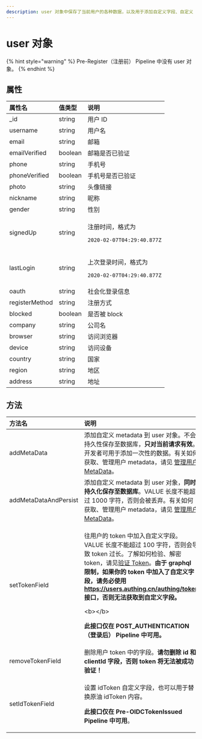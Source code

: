 ```yaml
---
description: user 对象中保存了当前用户的各种数据，以及用于添加自定义字段、自定义 token 字段的方法。
---
```


# user 对象

{% hint style="warning" %}
Pre-Register（注册前） Pipeline 中没有 user  对象。
{% endhint %}

## 属性 <a id="variables"></a>

<table>
  <thead>
    <tr>
      <th style="text-align:left">&#x5C5E;&#x6027;&#x540D;</th>
      <th style="text-align:left">&#x503C;&#x7C7B;&#x578B;</th>
      <th style="text-align:left">&#x8BF4;&#x660E;</th>
    </tr>
  </thead>
  <tbody>
    <tr>
      <td style="text-align:left">_id</td>
      <td style="text-align:left">string</td>
      <td style="text-align:left">&#x7528;&#x6237; ID</td>
    </tr>
    <tr>
      <td style="text-align:left">username</td>
      <td style="text-align:left">string</td>
      <td style="text-align:left">&#x7528;&#x6237;&#x540D;</td>
    </tr>
    <tr>
      <td style="text-align:left">email</td>
      <td style="text-align:left">string</td>
      <td style="text-align:left">&#x90AE;&#x7BB1;</td>
    </tr>
    <tr>
      <td style="text-align:left">emailVerified</td>
      <td style="text-align:left">boolean</td>
      <td style="text-align:left">&#x90AE;&#x7BB1;&#x662F;&#x5426;&#x5DF2;&#x9A8C;&#x8BC1;</td>
    </tr>
    <tr>
      <td style="text-align:left">phone</td>
      <td style="text-align:left">string</td>
      <td style="text-align:left">&#x624B;&#x673A;&#x53F7;</td>
    </tr>
    <tr>
      <td style="text-align:left">phoneVerified</td>
      <td style="text-align:left">boolean</td>
      <td style="text-align:left">&#x624B;&#x673A;&#x53F7;&#x662F;&#x5426;&#x5DF2;&#x9A8C;&#x8BC1;</td>
    </tr>
    <tr>
      <td style="text-align:left">photo</td>
      <td style="text-align:left">string</td>
      <td style="text-align:left">&#x5934;&#x50CF;&#x94FE;&#x63A5;</td>
    </tr>
    <tr>
      <td style="text-align:left">nickname</td>
      <td style="text-align:left">string</td>
      <td style="text-align:left">&#x6635;&#x79F0;</td>
    </tr>
    <tr>
      <td style="text-align:left">gender</td>
      <td style="text-align:left">string</td>
      <td style="text-align:left">&#x6027;&#x522B;</td>
    </tr>
    <tr>
      <td style="text-align:left">signedUp</td>
      <td style="text-align:left">string</td>
      <td style="text-align:left">
        <p>&#x6CE8;&#x518C;&#x65F6;&#x95F4;&#xFF0C;&#x683C;&#x5F0F;&#x4E3A;</p>
        <p><code>2020-02-07T04:29:40.877Z</code>
        </p>
      </td>
    </tr>
    <tr>
      <td style="text-align:left">lastLogin</td>
      <td style="text-align:left">string</td>
      <td style="text-align:left">
        <p>&#x4E0A;&#x6B21;&#x767B;&#x5F55;&#x65F6;&#x95F4;&#xFF0C;&#x683C;&#x5F0F;&#x4E3A;</p>
        <p><code>2020-02-07T04:29:40.877Z</code>
        </p>
      </td>
    </tr>
    <tr>
      <td style="text-align:left">oauth</td>
      <td style="text-align:left">string</td>
      <td style="text-align:left">&#x793E;&#x4F1A;&#x5316;&#x767B;&#x5F55;&#x4FE1;&#x606F;</td>
    </tr>
    <tr>
      <td style="text-align:left">registerMethod</td>
      <td style="text-align:left">string</td>
      <td style="text-align:left">&#x6CE8;&#x518C;&#x65B9;&#x5F0F;</td>
    </tr>
    <tr>
      <td style="text-align:left">blocked</td>
      <td style="text-align:left">boolean</td>
      <td style="text-align:left">&#x662F;&#x5426;&#x88AB; block</td>
    </tr>
    <tr>
      <td style="text-align:left">company</td>
      <td style="text-align:left">string</td>
      <td style="text-align:left">&#x516C;&#x53F8;&#x540D;</td>
    </tr>
    <tr>
      <td style="text-align:left">browser</td>
      <td style="text-align:left">string</td>
      <td style="text-align:left">&#x8BBF;&#x95EE;&#x6D4F;&#x89C8;&#x5668;</td>
    </tr>
    <tr>
      <td style="text-align:left">device</td>
      <td style="text-align:left">string</td>
      <td style="text-align:left">&#x8BBF;&#x95EE;&#x8BBE;&#x5907;</td>
    </tr>
    <tr>
      <td style="text-align:left">country</td>
      <td style="text-align:left">string</td>
      <td style="text-align:left">&#x56FD;&#x5BB6;</td>
    </tr>
    <tr>
      <td style="text-align:left">region</td>
      <td style="text-align:left">string</td>
      <td style="text-align:left">&#x5730;&#x533A;</td>
    </tr>
    <tr>
      <td style="text-align:left">address</td>
      <td style="text-align:left">string</td>
      <td style="text-align:left">&#x5730;&#x5740;</td>
    </tr>
  </tbody>
</table>

## 方法 <a id="methods"></a>

<table>
  <thead>
    <tr>
      <th style="text-align:left">&#x65B9;&#x6CD5;&#x540D;</th>
      <th style="text-align:left">&#x8BF4;&#x660E;</th>
      <th style="text-align:left">&#x793A;&#x4F8B;&#x4EE3;&#x7801;</th>
    </tr>
  </thead>
  <tbody>
    <tr>
      <td style="text-align:left">addMetaData</td>
      <td style="text-align:left">&#x6DFB;&#x52A0;&#x81EA;&#x5B9A;&#x4E49; metadata &#x5230; user &#x5BF9;&#x8C61;&#x3002;&#x4E0D;&#x4F1A;&#x6301;&#x4E45;&#x6027;&#x4FDD;&#x5B58;&#x81F3;&#x6570;&#x636E;&#x5E93;&#xFF0C;<b>&#x53EA;&#x5BF9;&#x5F53;&#x524D;&#x8BF7;&#x6C42;&#x6709;&#x6548;</b>&#x3002;&#x5F00;&#x53D1;&#x8005;&#x53EF;&#x7528;&#x4E8E;&#x6DFB;&#x52A0;&#x4E00;&#x6B21;&#x6027;&#x7684;&#x6570;&#x636E;&#x3002;&#x6709;&#x5173;&#x5982;&#x4F55;&#x83B7;&#x53D6;&#x3001;&#x7BA1;&#x7406;&#x7528;&#x6237;
        metadata&#xFF0C;&#x8BF7;&#x89C1; <a href="../user-metadata.md">&#x7BA1;&#x7406;&#x7528;&#x6237; MetaData</a>&#x3002;</td>
      <td
      style="text-align:left">user.addMetaData(&quot;KEY&quot;, &quot;VALUE&quot;)</td>
    </tr>
    <tr>
      <td style="text-align:left">addMetaDataAndPersist</td>
      <td style="text-align:left">&#x6DFB;&#x52A0;&#x81EA;&#x5B9A;&#x4E49; metadata &#x5230; user &#x5BF9;&#x8C61;&#xFF0C;<b>&#x540C;&#x65F6;&#x6301;&#x4E45;&#x5316;&#x4FDD;&#x5B58;&#x81F3;&#x6570;&#x636E;&#x5E93;</b>&#x3002;VALUE
        &#x957F;&#x5EA6;&#x4E0D;&#x80FD;&#x8D85;&#x8FC7; 1000 &#x5B57;&#x7B26;&#xFF0C;&#x5426;&#x5219;&#x4F1A;&#x88AB;&#x4E22;&#x5F03;&#x3002;&#x6709;&#x5173;&#x5982;&#x4F55;&#x83B7;&#x53D6;&#x3001;&#x7BA1;&#x7406;&#x7528;&#x6237;
        metadata&#xFF0C;&#x8BF7;&#x89C1; <a href="../user-metadata.md">&#x7BA1;&#x7406;&#x7528;&#x6237; MetaData</a>&#x3002;</td>
      <td
      style="text-align:left">user.addMetaDataAndPersist(&quot;KEY&quot;, &quot;VALUE&quot;)</td>
    </tr>
    <tr>
      <td style="text-align:left">setTokenField</td>
      <td style="text-align:left">
        <p>&#x5F80;&#x7528;&#x6237;&#x7684; token &#x4E2D;&#x52A0;&#x5165;&#x81EA;&#x5B9A;&#x4E49;&#x5B57;&#x6BB5;&#x3002;VALUE
          &#x957F;&#x5EA6;&#x4E0D;&#x80FD;&#x8D85;&#x8FC7; 100 &#x5B57;&#x7B26;&#xFF0C;&#x5426;&#x5219;&#x4F1A;&#x5BFC;&#x81F4;
          token &#x8FC7;&#x957F;&#x3002;&#x4E86;&#x89E3;&#x5982;&#x4F55;&#x68C0;&#x9A8C;&#x3001;&#x89E3;&#x5BC6;
          token&#xFF0C;&#x8BF7;&#x89C1;<a href="../../advanced/verify-jwt-token.md">&#x9A8C;&#x8BC1; Token</a>&#x3002;<b>&#x7531;&#x4E8E; graphql &#x9650;&#x5236;&#xFF0C;&#x5982;&#x679C;&#x4F60;&#x7684; token &#x4E2D;&#x52A0;&#x5165;&#x4E86;&#x81EA;&#x5B9A;&#x4E49;&#x5B57;&#x6BB5;&#xFF0C;&#x8BF7;&#x52A1;&#x5FC5;&#x4F7F;&#x7528; </b>
          <a
          href="https://users.authing.cn/authing/token"><b>https://users.authing.cn/authing/token</b>
            </a><b> &#x63A5;&#x53E3;&#xFF0C;&#x5426;&#x5219;&#x65E0;&#x6CD5;&#x83B7;&#x53D6;&#x5230;&#x81EA;&#x5B9A;&#x4E49;&#x5B57;&#x6BB5;&#x3002;</b>
        </p>
        <p>&lt;b&gt;&lt;/b&gt;</p>
        <p><b>&#x6B64;&#x63A5;&#x53E3;&#x4EC5;&#x5728; POST_AUTHENTICATION&#xFF08;&#x767B;&#x5F55;&#x540E;&#xFF09; Pipeline &#x4E2D;&#x53EF;&#x7528;&#x3002;</b>
        </p>
      </td>
      <td style="text-align:left">user.setTokenField(&apos;KEY&apos;, &apos;VALUE&apos;)</td>
    </tr>
    <tr>
      <td style="text-align:left">removeTokenField</td>
      <td style="text-align:left">&#x5220;&#x9664;&#x7528;&#x6237; token &#x4E2D;&#x7684;&#x5B57;&#x6BB5;&#x3002;<b>&#x8BF7;&#x52FF;&#x5220;&#x9664; id &#x548C; clientId &#x5B57;&#x6BB5;&#xFF0C;&#x5426;&#x5219; token &#x5C06;&#x65E0;&#x6CD5;&#x88AB;&#x6210;&#x529F;&#x9A8C;&#x8BC1;&#xFF01;</b>
      </td>
      <td style="text-align:left">user.removeTokenField(&apos;KEY&apos;)</td>
    </tr>
    <tr>
      <td style="text-align:left">setIdTokenField</td>
      <td style="text-align:left">
        <p>&#x8BBE;&#x7F6E; idToken &#x81EA;&#x5B9A;&#x4E49;&#x5B57;&#x6BB5;&#xFF0C;&#x4E5F;&#x53EF;&#x4EE5;&#x7528;&#x4E8E;&#x66FF;&#x6362;&#x539F;&#x6CB9;
          idToken &#x5185;&#x5BB9;&#x3002;</p>
        <p><b>&#x6B64;&#x63A5;&#x53E3;&#x4EC5;&#x5728; Pre-OIDCTokenIssued Pipeline &#x4E2D;&#x53EF;&#x7528;</b>&#x3002;</p>
      </td>
      <td style="text-align:left">user.setIdTokenField(&quot;KEY&quot;,&quot;VALUE&quot;)</td>
    </tr>
  </tbody>
</table>

